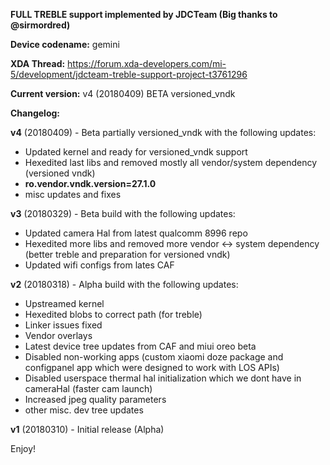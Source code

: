 **FULL TREBLE support implemented by JDCTeam (Big thanks to @sirmordred)**

**Device codename:** gemini

**XDA Thread:** https://forum.xda-developers.com/mi-5/development/jdcteam-treble-support-project-t3761296

**Current version:** v4 (20180409) BETA versioned_vndk

**Changelog:**

**v4** (20180409) - Beta partially versioned_vndk with the following updates:
- Updated kernel and ready for versioned_vndk support
- Hexedited last libs and removed mostly all vendor/system dependency (versioned vndk)
- **ro.vendor.vndk.version=27.1.0**
- misc updates and fixes

**v3** (20180329) - Beta build with the following updates:
- Updated camera Hal from latest qualcomm 8996 repo
- Hexedited more libs and removed more vendor <-> system dependency (better treble and preparation for versioned vndk)
- Updated wifi configs from lates CAF

**v2** (20180318) - Alpha build with the following updates:
- Upstreamed kernel
- Hexedited blobs to correct path (for treble)
- Linker issues fixed
- Vendor overlays
- Latest device tree updates from CAF and miui oreo beta
- Disabled non-working apps (custom xiaomi doze package and configpanel app which were designed to work with LOS APIs)
- Disabled userspace thermal hal initialization which we dont have in cameraHal (faster cam launch)
- Increased jpeg quality parameters
- other misc. dev tree updates

**v1** (20180310) - Initial release (Alpha)

Enjoy!